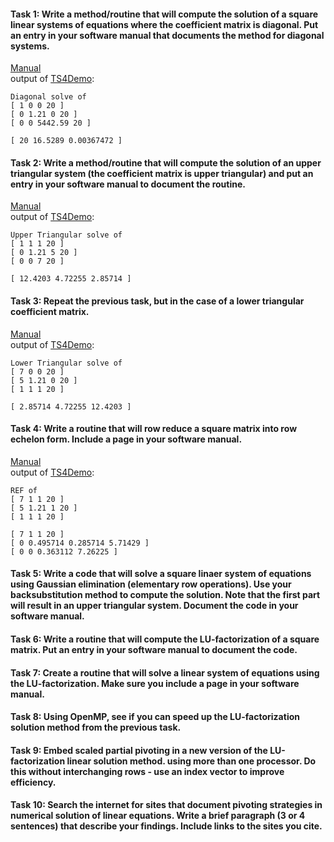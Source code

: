 #### Task 1: Write a method/routine that will compute the solution of a square linear systems of equations where the coefficient matrix is diagonal. Put an entry in your software manual that documents the method for diagonal systems.  
[Manual](https://gftbs.github.io/Software_Manual/toc)  
output of [TS4Demo](https://gftbs.github.io/src/TS5Demo.cpp):  

    Diagonal solve of
    [ 1 0 0 20 ]
    [ 0 1.21 0 20 ]
    [ 0 0 5442.59 20 ]

    [ 20 16.5289 0.00367472 ]

#### Task 2: Write a method/routine that will compute the solution of an upper triangular system (the coefficient matrix is upper triangular) and put an entry in your software manual to document the routine.  
[Manual](https://gftbs.github.io/Software_Manual/toc)  
output of [TS4Demo](https://gftbs.github.io/src/TS5Demo.cpp):  

    Upper Triangular solve of
    [ 1 1 1 20 ]
    [ 0 1.21 5 20 ]
    [ 0 0 7 20 ]

    [ 12.4203 4.72255 2.85714 ]


#### Task 3: Repeat the previous task, but in the case of a lower triangular coefficient matrix.  
[Manual](https://gftbs.github.io/Software_Manual/toc)  
output of [TS4Demo](https://gftbs.github.io/src/TS5Demo.cpp):  

    Lower Triangular solve of
    [ 7 0 0 20 ]
    [ 5 1.21 0 20 ]
    [ 1 1 1 20 ]

    [ 2.85714 4.72255 12.4203 ]

#### Task 4: Write a routine that will row reduce a square matrix into row echelon form. Include a page in your software manual.  
[Manual](https://gftbs.github.io/Software_Manual/toc)  
output of [TS4Demo](https://gftbs.github.io/src/TS5Demo.cpp):  

    REF of
    [ 7 1 1 20 ]
    [ 5 1.21 1 20 ]
    [ 1 1 1 20 ]

    [ 7 1 1 20 ]
    [ 0 0.495714 0.285714 5.71429 ]
    [ 0 0 0.363112 7.26225 ]

#### Task 5: Write a code that will solve a square linaer system of equations using Gaussian elimination (elementary row operations). Use your backsubstitution method to compute the solution. Note that the first part will result in an upper triangular system. Document the code in your software manual.  

#### Task 6: Write a routine that will compute the LU-factorization of a square matrix. Put an entry in your software manual to document the code.  

#### Task 7: Create a routine that will solve a linear system of equations using the LU-factorization. Make sure you include a page in your software manual.  

#### Task 8: Using OpenMP, see if you can speed up the LU-factorization solution method from the previous task.  

#### Task 9: Embed scaled partial pivoting in a new version of the LU-factorization linear solution method. using more than one processor. Do this without interchanging rows - use an index vector to improve efficiency.  

#### Task 10: Search the internet for sites that document pivoting strategies in numerical solution of linear equations. Write a brief paragraph (3 or 4 sentences) that describe your findings. Include links to the sites you cite.  
